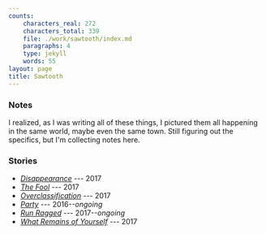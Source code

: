 ```yaml
---
counts:
    characters_real: 272
    characters_total: 339
    file: ./work/sawtooth/index.md
    paragraphs: 4
    type: jekyll
    words: 55
layout: page
title: Sawtooth
---
```


### Notes

I realized, as I was writing all of these things, I pictured them all happening in the same world, maybe even the same town. Still figuring out the specifics, but I'm collecting notes here.

### Stories

* [*Disappearance*](disappearance) --- 2017
* [*The Fool*](the-fool) --- 2017
* [*Overclassification*](overclassification) --- 2017
* [*Party*](party) --- 2016--*ongoing*
* [*Run Ragged*](run-ragged) --- 2017--*ongoing*
* [*What Remains of Yourself*](what-remains-of-yourself) --- 2017
